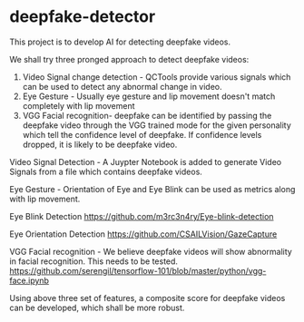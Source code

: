 # deepfake-detector

This project is to develop AI for detecting deepfake videos.

We shall try three pronged approach to detect deepfake videos:
1. Video Signal change detection - QCTools provide various signals which can be used to detect any abnormal change in video.
2. Eye Gesture - Usually eye gesture and lip movement doesn't match completely with lip movement
3. VGG Facial recognition- deepfake can be identified by passing the deepfake video through the VGG trained mode for the given personality which tell the confidence level of deepfake. If confidence levels dropped, it is likely to be deepfake video.
 
Video Signal Detection - A Juypter Notebook is added to generate Video Signals from a file which contains deepfake videos.

Eye Gesture - Orientation of Eye and Eye Blink can be used as metrics along with lip movement.

Eye Blink Detection
https://github.com/m3rc3n4ry/Eye-blink-detection 

Eye Orientation Detection
https://github.com/CSAILVision/GazeCapture

VGG Facial recognition - We believe deepfake videos will show abnormality in facial recognition. This needs to be tested.
https://github.com/serengil/tensorflow-101/blob/master/python/vgg-face.ipynb

Using above three set of features, a composite score for deepfake videos can be developed, which shall be more robust.


